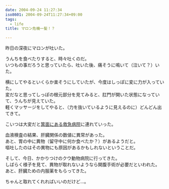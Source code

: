 ```yaml
---
date: 2004-09-24 11:27:34
iso8601: 2004-09-24T11:27:34+09:00
tags:
  - life
title: マロン危機一髪！？

---
```


<div class="entry-body">
  <p>昨日の深夜にマロンが吐いた。</p>

  <p>うんちを食べたりすると、時々吐くのだ。<br />
    いつもの事だろうと思っていたら、吐いた後、痛そうに鳴いて（泣いて？）いた。</p>

  <p>横にしてやるといくらか楽そうにしていたが、今度はしっぽに変に力が入っていた。<br />
    変だなと思ってしっぽの根元部分を見てみると、肛門が開いた状態になっていて、うんちが見えていた。<br />
    軽くマッサージをしてやると、（力を抜いているように見えるのに）どんどん出てきて。</p>

  <p>こいつは大変だと<a href="http://heah.ceo-jp.com">箕面にある救急病院</a>に連れていった。</p>

  <p>血液検査の結果、肝臓関係の数値に異常があった。<br />
    あと、胃の中に異物（留守中に何か食べたか？）があるようだと。<br />
    嘔吐したのはその異物にも原因があるかもしれないということだ。</p>

  <p>そして、今日、かかりつけのクウ動物病院に行ってきた。<br />
    しばらく様子を見て、異物が取れないようなら開腹手術が必要だといわれた。<br />
    あと、肝臓ための内服薬をもらってきた。</p>

  <p>ちゃんと取れてくれればいいのだけど…。</p>
</div>

